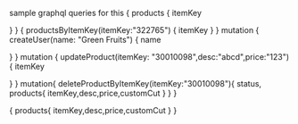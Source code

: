 sample graphql queries for this
{
 products {
    itemKey
     
  }
}
{
 productsByItemKey(itemKey:"322765") {
     itemKey
  }
}
mutation {
  createUser(name: "Green Fruits") {
    name
     
  }
}
mutation {
  updateProduct(itemKey: "30010098",desc:"abcd",price:"123") {
    itemKey
     
  }
}
 mutation{
  deleteProductByItemKey(itemKey:"30010098"){
    status,
    products{
      itemKey,desc,price,customCut
    }
  }
}
 
{
  products{
    itemKey,desc,price,customCut
  }
}